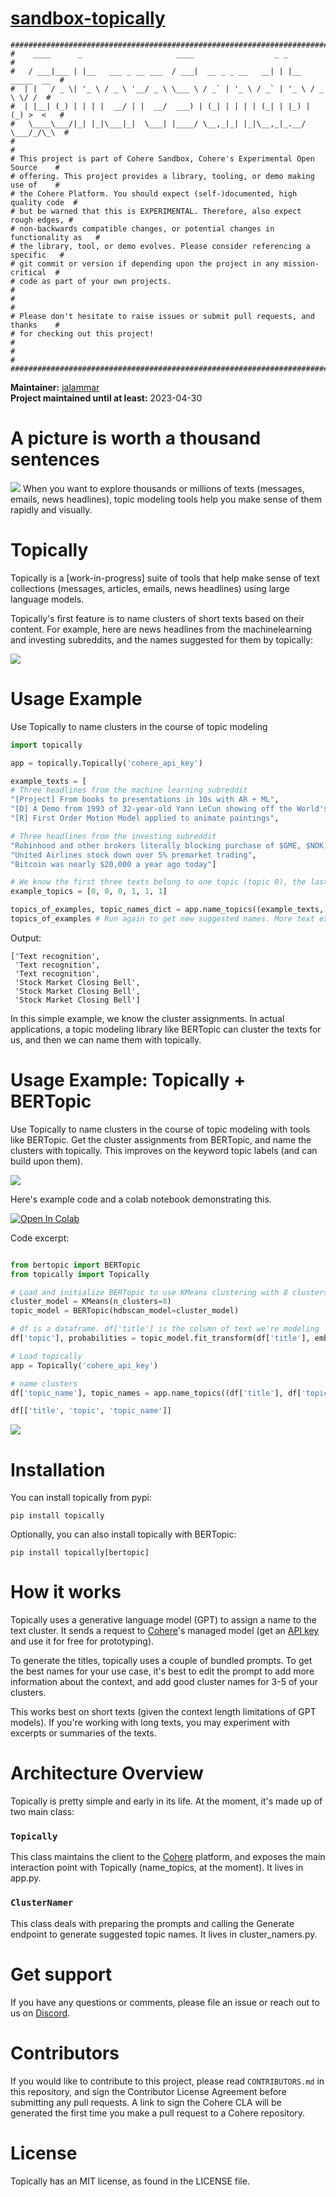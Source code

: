 # [sandbox-topically](https://github.com/cohere-ai/sandbox-topically)

```
################################################################################
#    ____      _                     ____                  _ _                 #
#   / ___|___ | |__   ___ _ __ ___  / ___|  __ _ _ __   __| | |__   _____  __  #
#  | |   / _ \| '_ \ / _ \ '__/ _ \ \___ \ / _` | '_ \ / _` | '_ \ / _ \ \/ /  #
#  | |__| (_) | | | |  __/ | |  __/  ___) | (_| | | | | (_| | |_) | (_) >  <   #
#   \____\___/|_| |_|\___|_|  \___| |____/ \__,_|_| |_|\__,_|_.__/ \___/_/\_\  #
#                                                                              #
# This project is part of Cohere Sandbox, Cohere's Experimental Open Source    #
# offering. This project provides a library, tooling, or demo making use of    #
# the Cohere Platform. You should expect (self-)documented, high quality code  #
# but be warned that this is EXPERIMENTAL. Therefore, also expect rough edges, #
# non-backwards compatible changes, or potential changes in functionality as   #
# the library, tool, or demo evolves. Please consider referencing a specific   #
# git commit or version if depending upon the project in any mission-critical  #
# code as part of your own projects.                                           #
#                                                                              #
# Please don't hesitate to raise issues or submit pull requests, and thanks    #
# for checking out this project!                                               #
#                                                                              #
################################################################################
```

**Maintainer:** [jalammar](https://github.com/jalammar) \
**Project maintained until at least:** 2023-04-30

# A picture is worth a thousand sentences

<img src="./assets/topic-modeling-picture-thousand-texts.png" />
When you want to explore thousands or millions of texts (messages, emails, news headlines), topic modeling tools help you make sense of them rapidly and visually.

# Topically

Topically is a \[work-in-progress\] suite of tools that help make sense of text collections (messages, articles, emails, news headlines) using large language models.

Topically's first feature is to name clusters of short texts based on their content. For example, here are news headlines from the machinelearning and investing subreddits, and the names suggested for them by topically:

<img src="./assets/topically-name_cluster.png" />


# Usage Example
Use Topically to name clusters in the course of topic modeling

```python
import topically

app = topically.Topically('cohere_api_key')

example_texts = [
# Three headlines from the machine learning subreddit
"[Project] From books to presentations in 10s with AR + ML",
"[D] A Demo from 1993 of 32-year-old Yann LeCun showing off the World's first Convolutional Network for Text Recognition",
"[R] First Order Motion Model applied to animate paintings",

# Three headlines from the investing subreddit
"Robinhood and other brokers literally blocking purchase of $GME, $NOK, $BB, $AMC; allow sells",
"United Airlines stock down over 5% premarket trading",
"Bitcoin was nearly $20,000 a year ago today"]

# We know the first three texts belong to one topic (topic 0), the last three belong to another topic (topic 1)
example_topics = [0, 0, 0, 1, 1, 1]

topics_of_examples, topic_names_dict = app.name_topics((example_texts, example_topics)) #Optional:  num_generations=5
topics_of_examples # Run again to get new suggested names. More text examples should result in better names.

```

Output:
```
['Text recognition',
 'Text recognition',
 'Text recognition',
 'Stock Market Closing Bell',
 'Stock Market Closing Bell',
 'Stock Market Closing Bell']
 ```
 
In this simple example, we know the cluster assignments. In actual applications, a topic modeling library like BERTopic can cluster the texts for us, and then we can name them with topically. 

# Usage Example: Topically + BERTopic
Use Topically to name clusters in the course of topic modeling with tools like BERTopic. Get the cluster assignments from BERTopic, and name the clusters with topically. This improves on the keyword topic labels (and can build upon them).


<img src="./assets/topically_name_topics.png" />


Here's example code and a colab notebook demonstrating this.

<a href="https://colab.research.google.com/github/cohere-ai/sandbox-topically/blob/main/notebooks/Intro%20-%20Topically%20with%20BERTopic.ipynb" target="_parent\"><img src="https://colab.research.google.com/assets/colab-badge.svg" alt="Open In Colab"/></a>

Code excerpt:

```python

from bertopic import BERTopic
from topically import Topically

# Load and initialize BERTopic to use KMeans clustering with 8 clusters only.
cluster_model = KMeans(n_clusters=8)
topic_model = BERTopic(hdbscan_model=cluster_model)

# df is a dataframe. df['title'] is the column of text we're modeling
df['topic'], probabilities = topic_model.fit_transform(df['title'], embeds)

# Load topically
app = Topically('cohere_api_key')

# name clusters
df['topic_name'], topic_names = app.name_topics((df['title'], df['topic']))

df[['title', 'topic', 'topic_name']]
```


<img src="./assets/topically-name_topics-example.png" />

# Installation

You can install topically from pypi:

`pip install topically`

Optionally, you can also install topically with BERTopic:

`pip install topically[bertopic]`


# How it works

Topically uses a generative language model (GPT) to assign a name to the text cluster. It sends a request to [Cohere](https://cohere.ai/)'s managed model (get an [API key](https://dashboard.cohere.ai/welcome/register?utm_source=github&utm_medium=content&utm_campaign=sandbox&utm_content=topically) and use it for free for prototyping).

To generate the titles, topically uses a couple of bundled prompts. To get the best names for your use case, it's best to edit the prompt to add more information about the context, and add good cluster names for 3-5 of your clusters.

This works best on short texts (given the context length limitations of GPT models). If you're working with long texts, you may experiment with excerpts or summaries of the texts.

# Architecture Overview
Topically is pretty simple and early in its life. At the moment, it's made up of two main class:

### `Topically`
This class maintains the client to the [Cohere](https://cohere.ai/) platform, and exposes the main interaction point with Topically (name_topics, at the moment). It lives in app.py.

### `ClusterNamer`
This class deals with preparing the prompts and calling the Generate endpoint to generate suggested topic names. It lives in cluster_namers.py.

# Get support
If you have any questions or comments, please file an issue or reach out to us on [Discord](https://discord.gg/co-mmunity).

# Contributors
If you would like to contribute to this project, please read `CONTRIBUTORS.md`
in this repository, and sign the Contributor License Agreement before submitting
any pull requests. A link to sign the Cohere CLA will be generated the first time 
you make a pull request to a Cohere repository.

# License
Topically has an MIT license, as found in the LICENSE file.
